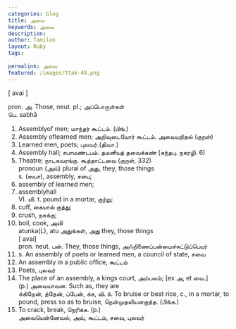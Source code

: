 ```yaml
---
categories: blog
title: அவை
keywords: அவை
description: 
author: Tamilan
layout: Ruby
tags: 
 
permalink: அவை
featured: /images/ttak-48.png
---
```

  
[ avai ]  
  
pron. அ. Those, neut. pl.; அப்பொருள்கள்  
பெ. sabhā  
1. Assemblyof men; மாந்தர் கூட்டம். (பிங்.)  
2. Assembly oflearned men; அறிவுடையோர் கூட்டம். அவையறிதல் (குறள்)  
3. Learned men, poets; புலவர்.(திவா.)  
4. Assembly hall; சபாமண்டபம். தமனியத் தவைக்கண் (கந்தபு. நகரழி. 6)  
5. Theatre; நாடகவரங்கு. கூத்தாட்டவை (குறள், 332)  
pronoun (அவ்) plural of அது, they, those things  
s. (ஸபா), assembly, சபை;  
2. assembly of learned men;  
3. assemblyhall  
VI. வி. t. pound in a mortar, குற்று;  
2. cuff, கையால் குத்து;  
3. crush, நசுக்கு;  
4. boil, cook, அவி  
atunka(L), atu அதுங்கள், அது they, those things  
[ avai]  
pron. neut. பன். They, those things, அஃறிணைப்பன்மைச்சுட்டுப்பெயர்  
2. s. An assembly of poets or learned men, a council of state, சவை  
3. An assembly in a public office, கூட்டம்  
4. Poets, புலவர்  
5. The place of an assembly, a kings court, அம்பலம்; [ex அ, et வை.]  
(p.) அவையாவன. Such as, they are  
க்கிறேன், த்தேன், ப்பேன், க்க, வி. a. To bruise or beat rice, c., in a mortar, to pound, press so as to bruise, நென்முதலியனகுத்த. (பிங்க.)  
2. To crack, break, நெரிக்க. (p.)  
அவையென்னேவல், அவ், கூட்டம், சவை, புலவர்
